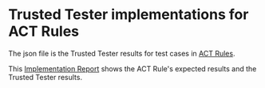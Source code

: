 # Trusted Tester implementations for ACT Rules

The json file is the Trusted Tester results for test cases in [ACT Rules](https://act-rules.github.io/rules/).

This [Implementation Report](https://act-rules.github.io/implementation/trusted-tester) shows the ACT Rule's expected results and the Trusted Tester results.
